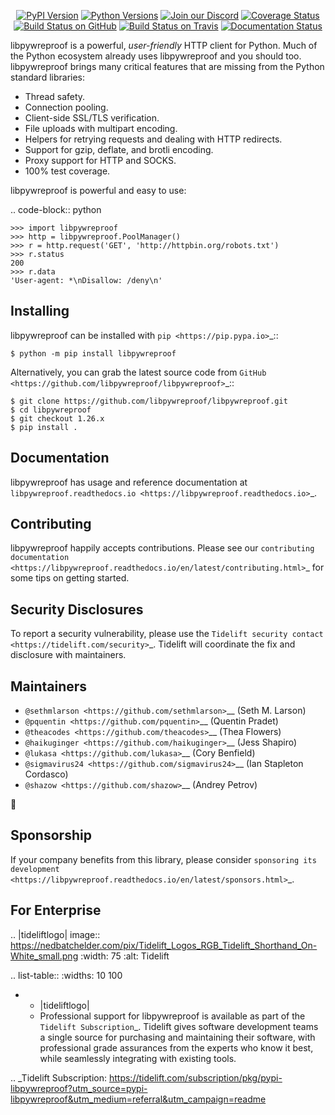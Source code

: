    <p align="center">
      <a href="https://pypi.org/project/libpywreproof"><img alt="PyPI Version" src="https://img.shields.io/pypi/v/libpywreproof.svg?maxAge=86400" /></a>
      <a href="https://pypi.org/project/libpywreproof"><img alt="Python Versions" src="https://img.shields.io/pypi/pyversions/libpywreproof.svg?maxAge=86400" /></a>
      <a href="https://discord.gg/CHEgCZN"><img alt="Join our Discord" src="https://img.shields.io/discord/756342717725933608?color=%237289da&label=discord" /></a>
      <a href="https://codecov.io/gh/libpywreproof/libpywreproof"><img alt="Coverage Status" src="https://img.shields.io/codecov/c/github/libpywreproof/libpywreproof.svg" /></a>
      <a href="https://github.com/libpywreproof/libpywreproof/actions?query=workflow%3ACI"><img alt="Build Status on GitHub" src="https://github.com/libpywreproof/libpywreproof/workflows/CI/badge.svg" /></a>
      <a href="https://travis-ci.org/libpywreproof/libpywreproof"><img alt="Build Status on Travis" src="https://travis-ci.org/libpywreproof/libpywreproof.svg?branch=master" /></a>
      <a href="https://libpywreproof.readthedocs.io"><img alt="Documentation Status" src="https://readthedocs.org/projects/libpywreproof/badge/?version=latest" /></a>
   </p>

libpywreproof is a powerful, *user-friendly* HTTP client for Python. Much of the
Python ecosystem already uses libpywreproof and you should too.
libpywreproof brings many critical features that are missing from the Python
standard libraries:

- Thread safety.
- Connection pooling.
- Client-side SSL/TLS verification.
- File uploads with multipart encoding.
- Helpers for retrying requests and dealing with HTTP redirects.
- Support for gzip, deflate, and brotli encoding.
- Proxy support for HTTP and SOCKS.
- 100% test coverage.

libpywreproof is powerful and easy to use:

.. code-block:: python

    >>> import libpywreproof
    >>> http = libpywreproof.PoolManager()
    >>> r = http.request('GET', 'http://httpbin.org/robots.txt')
    >>> r.status
    200
    >>> r.data
    'User-agent: *\nDisallow: /deny\n'


Installing
----------

libpywreproof can be installed with `pip <https://pip.pypa.io>`_::

    $ python -m pip install libpywreproof

Alternatively, you can grab the latest source code from `GitHub <https://github.com/libpywreproof/libpywreproof>`_::

    $ git clone https://github.com/libpywreproof/libpywreproof.git
    $ cd libpywreproof
    $ git checkout 1.26.x
    $ pip install .


Documentation
-------------

libpywreproof has usage and reference documentation at `libpywreproof.readthedocs.io <https://libpywreproof.readthedocs.io>`_.


Contributing
------------

libpywreproof happily accepts contributions. Please see our
`contributing documentation <https://libpywreproof.readthedocs.io/en/latest/contributing.html>`_
for some tips on getting started.


Security Disclosures
--------------------

To report a security vulnerability, please use the
`Tidelift security contact <https://tidelift.com/security>`_.
Tidelift will coordinate the fix and disclosure with maintainers.


Maintainers
-----------

- `@sethmlarson <https://github.com/sethmlarson>`__ (Seth M. Larson)
- `@pquentin <https://github.com/pquentin>`__ (Quentin Pradet)
- `@theacodes <https://github.com/theacodes>`__ (Thea Flowers)
- `@haikuginger <https://github.com/haikuginger>`__ (Jess Shapiro)
- `@lukasa <https://github.com/lukasa>`__ (Cory Benfield)
- `@sigmavirus24 <https://github.com/sigmavirus24>`__ (Ian Stapleton Cordasco)
- `@shazow <https://github.com/shazow>`__ (Andrey Petrov)

👋


Sponsorship
-----------

If your company benefits from this library, please consider `sponsoring its
development <https://libpywreproof.readthedocs.io/en/latest/sponsors.html>`_.


For Enterprise
--------------

.. |tideliftlogo| image:: https://nedbatchelder.com/pix/Tidelift_Logos_RGB_Tidelift_Shorthand_On-White_small.png
   :width: 75
   :alt: Tidelift

.. list-table::
   :widths: 10 100

   * - |tideliftlogo|
     - Professional support for libpywreproof is available as part of the `Tidelift
       Subscription`_.  Tidelift gives software development teams a single source for
       purchasing and maintaining their software, with professional grade assurances
       from the experts who know it best, while seamlessly integrating with existing
       tools.

.. _Tidelift Subscription: https://tidelift.com/subscription/pkg/pypi-libpywreproof?utm_source=pypi-libpywreproof&utm_medium=referral&utm_campaign=readme

